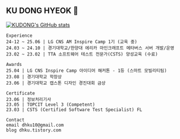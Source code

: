 ## KU DONG HYEOK 👋

<!--
<div align="center">
구동혁
</div>
-->

[![KUDONG's GitHub stats](https://github-readme-stats.vercel.app/api?username=dhku)](https://github.com/dhku/github-readme-stats)

```
Experience                                                                
24-12 ~ 25.06 | LG CNS AM Inspire Camp 1기 (교육 중)
24.03 ~ 24.10 | 경기대학교/한양대 에리카 마인크래프트 메타버스 서버 개발/운영
23.02 ~ 23.02 | TTA 소프트웨어 테스트 전문가(CSTS) 양성교육 (수료)

Awards
25.04 | LG CNS Inspire Camp 아이디어 해커톤 - 1등 (스마트 모빌리티팀)
23.08 | 경기대학교 학장상
23.06 | 경기대학교 캡스톤 디자인 경진대회 금상

Certificate
23.06 | 정보처리기사
23.05 | TOPCIT Level 3 (Competent) 
23.03 | CSTS (Certified Software Test Specialist) FL
 
Contact
email dhku10@gmail.com
blog dhku.tistory.com
```

<!--
**dhku/dhku** is a ✨ _special_ ✨ repository because its `README.md` (this file) appears on your GitHub profile.

Here are some ideas to get you started:

- 🔭 I’m currently working on ...
- 🌱 I’m currently learning ...
- 👯 I’m looking to collaborate on ...
- 🤔 I’m looking for help with ...
- 💬 Ask me about ...
- 📫 How to reach me: ...
- 😄 Pronouns: ...
- ⚡ Fun fact: ...
-->
